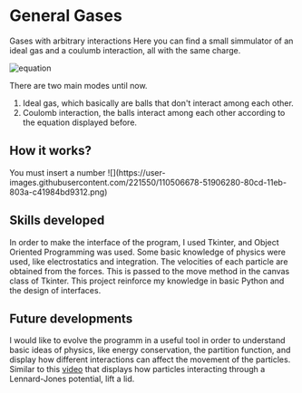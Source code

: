 <h1>General Gases</h1>

<p>Gases with arbitrary interactions
Here you can find a small simmulator of an ideal gas and a coulumb interaction, all with the same charge.</p>

![equation](https://latex.codecogs.com/svg.image?F(r)%20=%20%5Cfrac%7Bq%5E2%7D%7B4%5Cpi%5Cepsilon_0%7D%5Csum_%7Bi%3Cj%7D%20%5Cfrac%7B%5Chat%20r_i%7D%7B%7Cr_i-r_j%7C%5E%7B3/2%7D%7D%7B%5Ccolor%7BRed%7D%20%7D)

<p>There are two main modes until now. 
  <ol>
    <li>Ideal gas, which basically are balls that don't interact among each other. </li>
    <li>Coulomb interaction, the balls interact among each other according to the equation displayed before. </li>
  </ol>
</p>

<h2>How it works?</h2>
<p>You must insert a number ![](https://user-images.githubusercontent.com/221550/110506678-51906280-80cd-11eb-803a-c41984bd9312.png)</p>

<h2>Skills developed</h2>
<p> In order to make the interface of the program, I used Tkinter, and Object Oriented Programming was used.
Some basic knowledge of physics were used, like electrostatics and integration. The velocities of each particle are obtained from the forces. This is passed to the move method in the canvas class of Tkinter. This project reinforce my knowledge in basic Python and the design of interfaces. </p>

<h2> Future developments</h2>
<p>I would like to evolve the programm in a useful tool in order to understand basic ideas of physics, like energy conservation, the partition function, and display how different interactions can affect the movement of the particles. Similar to this <a href="https://www.youtube.com/watch?v=Gwha8AxVD_s" target="_blank">video</a> that displays how particles interacting through a Lennard-Jones potential, lift a lid.</p>
